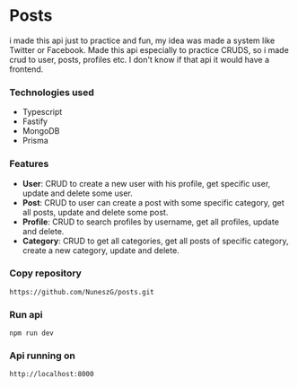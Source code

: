 # Posts
i made this api just to practice and fun, my idea was made a system like Twitter or Facebook. Made this api especially to practice CRUDS, so i made crud to user, posts, profiles etc. I don't know if that api it would have a frontend.

### Technologies used 
- Typescript
- Fastify
- MongoDB
- Prisma

### Features
- __User__: CRUD to create a new user with his profile, get specific user, update and delete some user.
- __Post__: CRUD to user can create a post with some specific category, get all posts, update and delete some post.
- __Profile__: CRUD to search profiles by username, get all profiles, update and delete.
- __Category__: CRUD to get all categories, get all posts of specific category, create a new category, update and delete.

### Copy repository
```
https://github.com/NuneszG/posts.git
```

### Run api
```
npm run dev
```

### Api running on
```
http://localhost:8000
```

